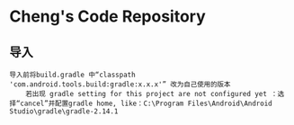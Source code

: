 Cheng's Code Repository
=======
导入
---
    导入前将build.gradle 中“classpath 'com.android.tools.build:gradle:x.x.x'” 改为自己使用的版本
        若出现 gradle setting for this project are not configured yet ：选择“cancel”并配置gradle home, like：C:\Program Files\Android\Android Studio\gradle\gradle-2.14.1